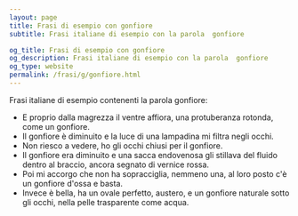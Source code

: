 ```yaml
---
layout: page
title: Frasi di esempio con gonfiore 
subtitle: Frasi italiane di esempio con la parola  gonfiore

og_title: Frasi di esempio con gonfiore 
og_description: Frasi italiane di esempio con la parola  gonfiore
og_type: website
permalink: /frasi/g/gonfiore.html
---
```


Frasi italiane di esempio contenenti la parola gonfiore:


- E proprio dalla magrezza il ventre affiora, una protuberanza rotonda, come un gonfiore.
- Il gonfiore è diminuito e la luce di una lampadina mi filtra negli occhi.
- Non riesco a vedere, ho gli occhi chiusi per il gonfiore.
- Il gonfiore era diminuito e una sacca endovenosa gli stillava del fluido dentro al braccio, ancora segnato di vernice rossa.
- Poi mi accorgo che non ha sopracciglia, nemmeno una, al loro posto c'è un gonfiore d'ossa e basta.
- Invece è bella, ha un ovale perfetto, austero, e un gonfiore naturale sotto gli occhi, nella pelle trasparente come acqua.
